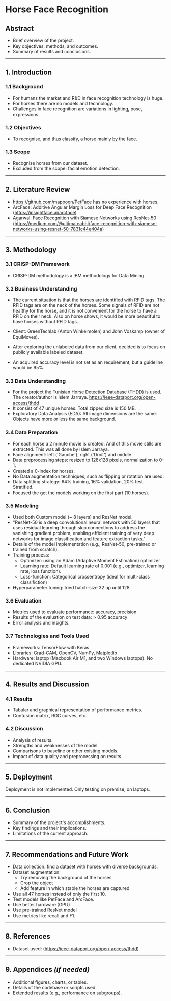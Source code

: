 # Horse Face Recognition

## Abstract
- Brief overview of the project.
- Key objectives, methods, and outcomes.
- Summary of results and conclusions.

---

## 1. Introduction

### 1.1 Background
- For humans the market and R&D in face recognition technology is huge.
- For horses there are no models and technology.
- Challenges in face recognition are variations in lighting, pose, expressions.

### 1.2 Objectives
- To recognise, and thus classify, a horse mainly by the face.

### 1.3 Scope
- Recognise horses from our dataset.
- Excluded from the scope: facial emotion detection.

---

## 2. Literature Review
- https://github.com/mapooon/PetFace has no experience with horses. 
- ArcFace: Additive Angular Margin Loss for Deep Face Recognition (https://insightface.ai/arcface)
- Agarwal: Face Recognition with Siamese Networks using ResNet-50 (https://medium.com/@ultimateabhi/face-recognition-with-siamese-networks-using-resnet-50-7831c44e404a)

---

## 3. Methodology

### 3.1 CRISP-DM Framework
- CRISP-DM methodology is a IBM methodology for Data Mining.

### 3.2 Business Understanding
- The current situation is that the horses are identified with RFID tags. The RFID tags are
on the neck of the horses. Some signals of RFID are not healthy for the horse, and it is
not convenient for the horse to have a RFID on their neck.
Also on horse shows, it would be more beautiful to have horses without RFID tags.

- Client: GreenTechlab (Anton Winkelmolen) and John Voskamp (owner of EquiMoves).

- After exploring the unlabeled data from our client, decided is to focus on publicly available labeled dataset.

- An acquired accuracy level is not set as an requirement, but a guideline would be 95%.

### 3.3 Data Understanding
- For the project the Tunisian Horse Detection Database (THDD) is used. The creator/author is Islem Jarraya.  https://ieee-dataport.org/open-access/thdd
- It consist of 47 unique horses. Total zipped size is 150 MB.
- Exploratory Data Analysis (EDA): All image dimensions are the same. Objects have more or less the same background.

### 3.4 Data Preparation
- For each horse a 2 minute movie is created. And of this movie stills are extracted. This was all done by Islem Jarraya.
- Face alignment: left ('Gauche'), right ('Droit') and middle.
- Data preprocessing steps: resized to 128x128 pixels, normalization to 0-1.
- Created a 0-index for horses.
- No Data augmentation techniques, such as flipping or rotation are used.
- Data splitting strategy: 64% training, 16% validation, 20% test. Stratified.
- Focused the get the models working on the first part (10 horses).

### 3.5 Modeling
- Used both Custom model (~ 8 layers) and ResNet model.
- "ResNet-50 is a deep convolutional neural network with 50 layers that uses residual learning through skip connections to address the vanishing gradient problem, enabling efficient training of very deep networks for image classification and feature extraction tasks."
- Details of the model implementation (e.g., ResNet-50, pre-trained or trained from scratch).
- Training process:
  - Optimizer: using an Adam (Adaptive Moment Estimation) optimizer
  - Learning rate: Default learning rate of 0.001  (e.g., optimizer, learning rate, loss function).
  - Loss-function: Categorical crossentropy (ideal for multi-class classifiction)
- Hyperparameter tuning: tried batch-size 32 up until 128

### 3.6 Evaluation
- Metrics used to evaluate performance: accuracy, precision.
- Results of the evaluation on test data: > 0.95 accuracy
- Error analysis and insights.

### 3.7 Technologies and Tools Used
- Frameworks: TensorFlow with Keras
- Libraries: Grad-CAM, OpenCV, NumPy, Matplotlib
- Hardware: laptop (Macbook Air M1, and two Windows laptops). No dedicated NVIDIA GPU.

---

## 4. Results and Discussion

### 4.1 Results
- Tabular and graphical representation of performance metrics.
- Confusion matrix, ROC curves, etc.

### 4.2 Discussion
- Analysis of results.
- Strengths and weaknesses of the model.
- Comparisons to baseline or other existing models.
- Impact of data quality and preprocessing on results.

---

## 5. Deployment

Deployment is not implemented. Only testing on premise, on laptops.

---

## 6. Conclusion
- Summary of the project's accomplishments.
- Key findings and their implications.
- Limitations of the current approach.

---

## 7. Recommendations and Future Work
- Data collection: find a dataset with horses with diverse backgrounds.
- Dataset augmentation:
  - Try removing the background of the horses
  - Crop the object
  - Add feature in which stable the horses are captured
- Use all 47 horses instead of only the first 10.
- Test models like PetFace and ArcFace.
- Use better hardware (GPU)
- Use pre-trained ResNet model
- Use metrics like recall and F1.

---

## 8. References
- Dataset used: (https://ieee-dataport.org/open-access/thdd)

---

## 9. Appendices *(if needed)*
- Additional figures, charts, or tables.
- Details of the codebase or scripts used.
- Extended results (e.g., performance on subgroups).
